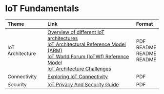# IoT Fundamentals

| Theme             | Link | Format |
| :---------------- | :---------------------- | :---- |
| IoT Architecture  |   [Overview of different IoT architectures](https://github.com/a113ssa/iot-fundamentals/blob/cdef9551495e107630ebacda8b97aee18fe32a8c/content/Overview%20of%20different%20IoT%20architectures.pdf) <br> [IoT Architectural Reference Model (ARM)](https://github.com/a113ssa/iot-fundamentals/blob/cdef9551495e107630ebacda8b97aee18fe32a8c/content/architectural-reference-model.md) <br>[IoT World Forum (IoTWf) Reference Model](https://github.com/a113ssa/iot-fundamentals/blob/cdef9551495e107630ebacda8b97aee18fe32a8c/content/world-forum-reference-model.md) <br> [IoT Architecture Challenges](https://github.com/a113ssa/iot-fundamentals/blob/cdef9551495e107630ebacda8b97aee18fe32a8c/content/architecture-challenges.md) | PDF<br>README<br>README<br>README |
| Connectivity          |   [Exploring IoT Connectivity](https://github.com/a113ssa/iot-fundamentals/blob/cdef9551495e107630ebacda8b97aee18fe32a8c/content/Exploring%20IoT%20Connectivity.pdf)   | PDF |
| Security    |  [IoT Privacy And Security Guide](https://github.com/a113ssa/iot-fundamentals/blob/cdef9551495e107630ebacda8b97aee18fe32a8c/content/IoT_Privacy_And_Security_Guide.pdf)   | PDF |
